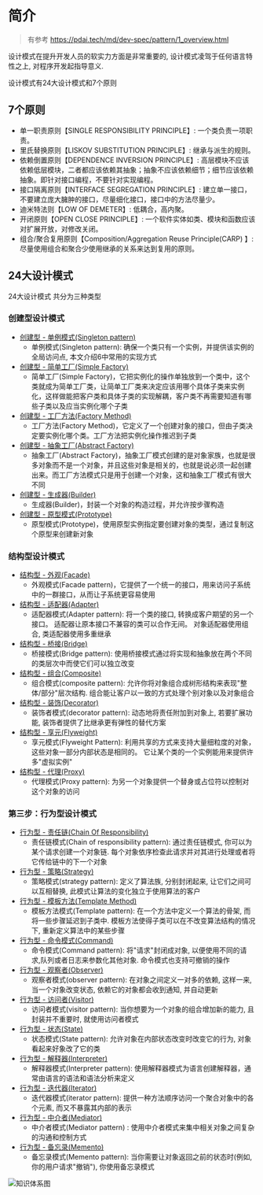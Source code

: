# 简介

> 有参考 https://pdai.tech/md/dev-spec/pattern/1_overview.html

设计模式在提升开发人员的软实力方面是非常重要的, 设计模式凌驾于任何语言特性之上, 对程序开发起指导意义.

设计模式有24大设计模式和7个原则

## 7个原则

- 单一职责原则【SINGLE RESPONSIBILITY PRINCIPLE】: 一个类负责一项职责。
- 里氏替换原则【LISKOV SUBSTITUTION PRINCIPLE】: 继承与派生的规则。
- 依赖倒置原则【DEPENDENCE INVERSION PRINCIPLE】: 高层模块不应该依赖低层模块，二者都应该依赖其抽象；抽象不应该依赖细节；细节应该依赖抽象。即针对接口编程，不要针对实现编程。
- 接口隔离原则【INTERFACE SEGREGATION PRINCIPLE】: 建立单一接口，不要建立庞大臃肿的接口，尽量细化接口，接口中的方法尽量少。
- 迪米特法则【LOW OF DEMETER】: 低耦合，高内聚。
- 开闭原则【OPEN CLOSE PRINCIPLE】: 一个软件实体如类、模块和函数应该对扩展开放，对修改关闭。
- 组合/聚合复用原则【Composition/Aggregation Reuse Principle(CARP) 】: 尽量使用组合和聚合少使用继承的关系来达到复用的原则。

## 24大设计模式

24大设计模式 共分为三种类型

### 创建型设计模式

* [创建型 - 单例模式(Singleton pattern)](/md/dev-spec/pattern/2_singleton.html)
  * 单例模式(Singleton pattern): 确保一个类只有一个实例，并提供该实例的全局访问点, 本文介绍6中常用的实现方式
* [创建型 - 简单工厂(Simple Factory)](/md/dev-spec/pattern/3_simple_factory.html)
  * 简单工厂(Simple Factory)，它把实例化的操作单独放到一个类中，这个类就成为简单工厂类，让简单工厂类来决定应该用哪个具体子类来实例化，这样做能把客户类和具体子类的实现解耦，客户类不再需要知道有哪些子类以及应当实例化哪个子类
* [创建型 - 工厂方法(Factory Method)](/md/dev-spec/pattern/4_factory_method.html)
  * 工厂方法(Factory Method)，它定义了一个创建对象的接口，但由子类决定要实例化哪个类。工厂方法把实例化操作推迟到子类
* [创建型 - 抽象工厂(Abstract Factory)](/md/dev-spec/pattern/5_abstract_factory.html)
  * 抽象工厂(Abstract Factory)，抽象工厂模式创建的是对象家族，也就是很多对象而不是一个对象，并且这些对象是相关的，也就是说必须一起创建出来。而工厂方法模式只是用于创建一个对象，这和抽象工厂模式有很大不同
* [创建型 - 生成器(Builder)](/md/dev-spec/pattern/6_builder.html)
  * 生成器(Builder)，封装一个对象的构造过程，并允许按步骤构造
* [创建型 - 原型模式(Prototype)](/md/dev-spec/pattern/7_prototype.html)
  * 原型模式(Prototype)，使用原型实例指定要创建对象的类型，通过复制这个原型来创建新对象

### **结构型设计模式**

* [结构型 - 外观(Facade)](/md/dev-spec/pattern/8_facade.html)
  * 外观模式(Facade pattern)，它提供了一个统一的接口，用来访问子系统中的一群接口，从而让子系统更容易使用
* [结构型 - 适配器(Adapter)](/md/dev-spec/pattern/9_adapter.html)
  * 适配器模式(Adapter pattern): 将一个类的接口, 转换成客户期望的另一个接口。 适配器让原本接口不兼容的类可以合作无间。 对象适配器使用组合, 类适配器使用多重继承
* [结构型 - 桥接(Bridge)](/md/dev-spec/pattern/10_bridge.html)
  * 桥接模式(Bridge pattern): 使用桥接模式通过将实现和抽象放在两个不同的类层次中而使它们可以独立改变
* [结构型 - 组合(Composite)](/md/dev-spec/pattern/11_compsite.html)
  * 组合模式(composite pattern): 允许你将对象组合成树形结构来表现"整体/部分"层次结构. 组合能让客户以一致的方式处理个别对象以及对象组合
* [结构型 - 装饰(Decorator)](/md/dev-spec/pattern/12_decorator.html)
  * 装饰者模式(decorator pattern): 动态地将责任附加到对象上, 若要扩展功能, 装饰者提供了比继承更有弹性的替代方案
* [结构型 - 享元(Flyweight)](/md/dev-spec/pattern/13_flyweight.html)
  * 享元模式(Flyweight Pattern): 利用共享的方式来支持大量细粒度的对象，这些对象一部分内部状态是相同的。 它让某个类的一个实例能用来提供许多"虚拟实例"
* [结构型 - 代理(Proxy)](/md/dev-spec/pattern/14_proxy.html)
  * 代理模式(Proxy pattern): 为另一个对象提供一个替身或占位符以控制对这个对象的访问

### **第三步：行为型设计模式**

* [行为型 - 责任链(Chain Of Responsibility)](/md/dev-spec/pattern/15_chain.html)
  * 责任链模式(Chain of responsibility pattern): 通过责任链模式, 你可以为某个请求创建一个对象链. 每个对象依序检查此请求并对其进行处理或者将它传给链中的下一个对象
* [行为型 - 策略(Strategy)](/md/dev-spec/pattern/16_strategy.html)
  * 策略模式(strategy pattern): 定义了算法族, 分别封闭起来, 让它们之间可以互相替换, 此模式让算法的变化独立于使用算法的客户
* [行为型 - 模板方法(Template Method)](/md/dev-spec/pattern/17_template.html)
  * 模板方法模式(Template pattern): 在一个方法中定义一个算法的骨架, 而将一些步骤延迟到子类中. 模板方法使得子类可以在不改变算法结构的情况下, 重新定义算法中的某些步骤
* [行为型 - 命令模式(Command)](/md/dev-spec/pattern/18_command.html)
  * 命令模式(Command pattern): 将"请求"封闭成对象, 以便使用不同的请求,队列或者日志来参数化其他对象. 命令模式也支持可撤销的操作
* [行为型 - 观察者(Observer)](/md/dev-spec/pattern/19_observer.html)
  * 观察者模式(observer pattern): 在对象之间定义一对多的依赖, 这样一来, 当一个对象改变状态, 依赖它的对象都会收到通知, 并自动更新
* [行为型 - 访问者(Visitor)](/md/dev-spec/pattern/20_visitor.html)
  * 访问者模式(visitor pattern): 当你想要为一个对象的组合增加新的能力, 且封装并不重要时, 就使用访问者模式
* [行为型 - 状态(State)](/md/dev-spec/pattern/21_state.html)
  * 状态模式(State pattern): 允许对象在内部状态改变时改变它的行为, 对象看起来好象改了它的类
* [行为型 - 解释器(Interpreter)](/md/dev-spec/pattern/22_interpreter.html)
  * 解释器模式(Interpreter pattern): 使用解释器模式为语言创建解释器，通常由语言的语法和语法分析来定义
* [行为型 - 迭代器(Iterator)](/md/dev-spec/pattern/23_iterator.html)
  * 迭代器模式(iterator pattern): 提供一种方法顺序访问一个聚合对象中的各个元素, 而又不暴露其内部的表示
* [行为型 - 中介者(Mediator)](/md/dev-spec/pattern/24_mediator.html)
  * 中介者模式(Mediator pattern) : 使用中介者模式来集中相关对象之间复杂的沟通和控制方式
* [行为型 - 备忘录(Memento)](/md/dev-spec/pattern/25_memento.html)
  * 备忘录模式(Memento pattern): 当你需要让对象返回之前的状态时(例如, 你的用户请求"撤销"), 你使用备忘录模式

![知识体系图](https://cdn.jansora.com/files/uPic/2022/07/13/6ObIsL.jpg)
